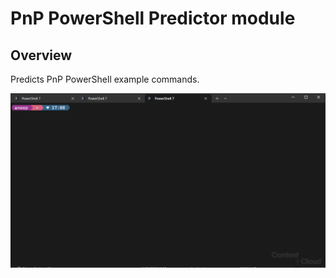 # PnP PowerShell Predictor module

## Overview

Predicts PnP PowerShell example commands.

![demo](./assets/demo.gif)